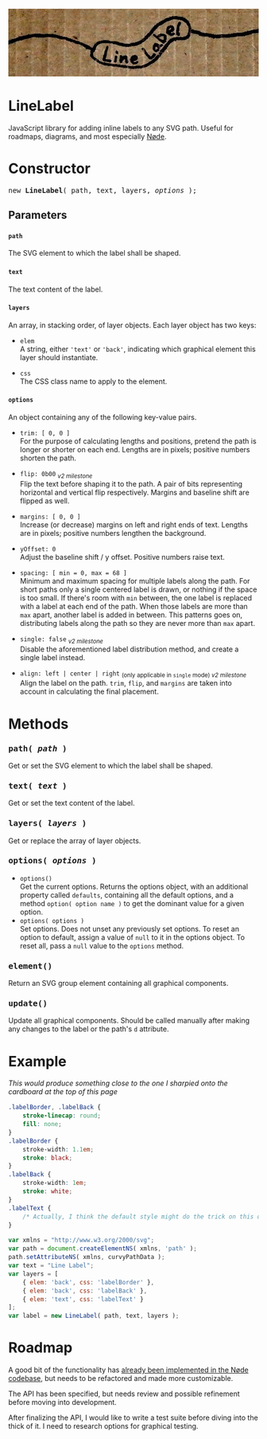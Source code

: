 ![LineLabel logo](line-label-logo.jpg)
# LineLabel
JavaScript library for adding inline labels to any SVG path. Useful for roadmaps, diagrams, and most especially [Nøde](https://github.com/treefrogman/NodeOpDevEnvironment).

# Constructor

<pre>
new <b>LineLabel</b>( path, text, layers, <i>options</i> );
</pre>

## Parameters
#### `path`  
The SVG element to which the label shall be shaped.

#### `text`  
The text content of the label.

#### `layers`
An array, in stacking order, of layer objects. Each layer object has two keys:
- `elem`  
	A string, either `'text'` or `'back'`, indicating which graphical element this layer should instantiate.

- `css`  
	The CSS class name to apply to the element.

#### `options`
An object containing any of the following key-value pairs.
- `trim: [ 0, 0 ]`  
	For the purpose of calculating lengths and positions, pretend the path is longer or shorter on each end. Lengths are in pixels; positive numbers shorten the path.
	
- `flip: 0b00` <i><sub>v2 milestone</sub></i>  
	Flip the text before shaping it to the path. A pair of bits representing horizontal and vertical flip respectively. Margins and baseline shift are flipped as well.
	
- `margins: [ 0, 0 ]`  
	Increase (or decrease) margins on left and right ends of text. Lengths are in pixels; positive numbers lengthen the background.
	
- `yOffset: 0`  
	Adjust the baseline shift / y offset. Positive numbers raise text.

- `spacing: [ min = 0, max = 68 ]`  
	Minimum and maximum spacing for multiple labels along the path. For short paths only a single centered label is drawn, or nothing if the space is too small. If there's room with `min` between, the one label is replaced with a label at each end of the path. When those labels are more than `max` apart, another label is added in between. This patterns goes on, distributing labels along the path so they are never more than `max` apart.

- `single: false` <i><sub>v2 milestone</sub></i>  
	Disable the aforementioned label distribution method, and create a single label instead.

- `align: left | center | right` <sub>(only applicable in `single` mode) <i>v2 milestone</i></sub>  
	Align the label on the path. `trim`, `flip`, and `margins` are taken into account in calculating the final placement.

# Methods
### <pre>path( <i>path</i> )</pre>
Get or set the SVG element to which the label shall be shaped.

### <pre>text( <i>text</i> )</pre>
Get or set the text content of the label.

### <pre>layers( <i>layers</i> )</pre>
Get or replace the array of layer objects.

### <pre>options( <i>options</i> )</pre>
- `options()`  
	Get the current options. Returns the options object, with an additional property called `defaults`, containing all the default options, and a method `option( option name )` to get the dominant value for a given option.
- `options( options )`  
	Set options. Does not unset any previously set options. To reset an option to default, assign a value of `null` to it in the options object. To reset all, pass a `null` value to the `options` method.

### <pre>element()</pre>
Return an SVG group element containing all graphical components.

### <pre>update()</pre>
Update all graphical components. Should be called manually after making any changes to the label or the path's `d` attribute.

# Example
_This would produce something close to the one I sharpied onto the cardboard at the top of this page_
```css
.labelBorder, .labelBack {
	stroke-linecap: round;
	fill: none;
}
.labelBorder {
	stroke-width: 1.1em;
	stroke: black;
}
.labelBack {
	stroke-width: 1em;
	stroke: white;
}
.labelText {
	/* Actually, I think the default style might do the trick on this one */
}
```

```js
var xmlns = "http://www.w3.org/2000/svg";
var path = document.createElementNS( xmlns, 'path' );
path.setAttributeNS( xmlns, curvyPathData );
var text = "Line Label";
var layers = [
	{ elem: 'back', css: 'labelBorder' },
	{ elem: 'back', css: 'labelBack' },
	{ elem: 'text', css: 'labelText' }
];
var label = new LineLabel( path, text, layers );
```


# Roadmap
A good bit of the functionality has [already been implemented in the Nøde codebase](https://github.com/treefrogman/NodeOpDevEnvironment/blob/master/js/connector.js), but needs to be refactored and made more customizable.

The API has been specified, but needs review and possible refinement before moving into development.

After finalizing the API, I would like to write a test suite before diving into the thick of it. I need to research options for graphical testing.

